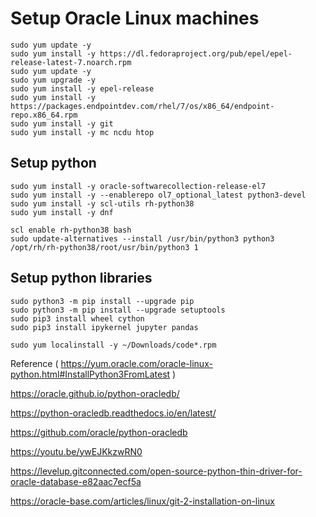 # Setup Oracle Linux machines

```
sudo yum update -y
sudo yum install -y https://dl.fedoraproject.org/pub/epel/epel-release-latest-7.noarch.rpm
sudo yum update -y
sudo yum upgrade -y
sudo yum install -y epel-release
sudo yum install -y https://packages.endpointdev.com/rhel/7/os/x86_64/endpoint-repo.x86_64.rpm
sudo yum install -y git
sudo yum install -y mc ncdu htop  

```

## Setup python

```
sudo yum install -y oracle-softwarecollection-release-el7
sudo yum install -y --enablerepo ol7_optional_latest python3-devel
sudo yum install -y scl-utils rh-python38
sudo yum install -y dnf  

scl enable rh-python38 bash  
sudo update-alternatives --install /usr/bin/python3 python3 /opt/rh/rh-python38/root/usr/bin/python3 1

```

## Setup python libraries
```
sudo python3 -m pip install --upgrade pip
sudo python3 -m pip install --upgrade setuptools
sudo pip3 install wheel cython
sudo pip3 install ipykernel jupyter pandas

sudo yum localinstall -y ~/Downloads/code*.rpm

```

Reference ( https://yum.oracle.com/oracle-linux-python.html#InstallPython3FromLatest )

https://oracle.github.io/python-oracledb/

https://python-oracledb.readthedocs.io/en/latest/

https://github.com/oracle/python-oracledb

https://youtu.be/ywEJKkzwRN0

https://levelup.gitconnected.com/open-source-python-thin-driver-for-oracle-database-e82aac7ecf5a

https://oracle-base.com/articles/linux/git-2-installation-on-linux

